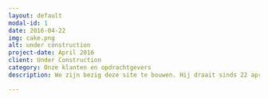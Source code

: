 ```yaml
---
layout: default
modal-id: 1
date: 2016-04-22
img: cake.png
alt: under construction
project-date: April 2016
client: Under Construction
category: Onze klanten en opdrachtgevers
description: We zijn bezig deze site te bouwen. Hij draait sinds 22 april en komende week is hij volledig....

---
```

